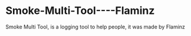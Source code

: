 # Smoke-Multi-Tool----Flaminz
Smoke Multi Tool, is a logging tool to help people, it was made by Flaminz
